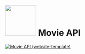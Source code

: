 

# <img src="https://user-images.githubusercontent.com/30021708/164949488-7e02ef12-350e-4469-a65b-442f82de1250.png" style="width:100px"/> Movie API

[![Movie API (website-template)](https://img.youtube.com/vi/NMzb8oRjKm8/0.jpg)](http://www.youtube.com/watch?v=NMzb8oRjKm8)

